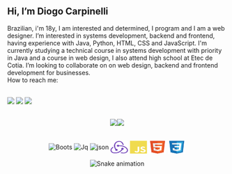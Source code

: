 <div>
  <h2>Hi, I’m Diogo Carpinelli</h2>
  <p>Brazilian, i'm 18y, I am interested and determined, I program and I am a web designer.
I’m interested in systems development, backend and frontend, having experience with Java, Python, HTML, CSS and JavaScript.
I'm currently studying a technical course in systems development with priority in Java and a course in web design, I also attend high school at Etec de Cotia.
I’m looking to collaborate on on web design, backend and frontend development for businesses.<br>
How to reach me:<br>
<br>
<div>
      <a href="https://instagram.com/diogocarp" target="blank"><img src="https://img.shields.io/badge/-Instagram-%23E4405F?style=for-the-badge&logo=instagram&logoColor=white" target="blank"></a>
     <a href = "mailto:diogo.carpinelli@gmail.com" target="blank"><img src="https://img.shields.io/badge/-Gmail-%23333?style=for-the-badge&logo=gmail&logoColor=white" target="blank"></a>
   <a href="https://www.linkedin.com/in/diogo-carpinelli-95ba131b6" target="blank"><img src="https://img.shields.io/badge/-LinkedIn-%230077B5?style=for-the-badge&logo=linkedin&logoColor=white" target="blank"></a> 
  </div>
<div/>
  <br>


<div align="center">
 
<a href="https://github.com/diogocarp"><img height="150em" src="https://github-readme-stats.vercel.app/api?username=diogocarp&count_private=true&include_all_commits=true&show_icons=true&theme=dracula&hide_border=false&show_owner=true"/><img height="150em" src="https://github-readme-stats.vercel.app/api/top-langs/?username=diogocarp&theme=dracula&hide_border=false&&layout=compact"/></a></div><div align="center" valign="top">
<br>
<img align="center" alt="Boots" height="30" width="40" src="https://cdn.jsdelivr.net/gh/devicons/devicon/icons/bootstrap/bootstrap-original.svg" />
<img align="center" alt="Jq" height="40" width="50" src="https://cdn.jsdelivr.net/gh/devicons/devicon/icons/jquery/jquery-plain-wordmark.svg" />
<img align="center" alt="json" height="40" width="40" src="https://img.icons8.com/material-rounded/48/000000/json.png" />
<img align="center" alt="redux" height="30" width="40" src="https://raw.githubusercontent.com/devicons/devicon/master/icons/redux/redux-original.svg">
<img align="center" alt="Js" height="30" width="40" src="https://raw.githubusercontent.com/devicons/devicon/master/icons/javascript/javascript-plain.svg">
<img align="center" alt="HTML" height="30" width="40" src="https://raw.githubusercontent.com/devicons/devicon/master/icons/html5/html5-original.svg">
<img align="center" alt="CSS" height="30" width="40" src="https://raw.githubusercontent.com/devicons/devicon/master/icons/css3/css3-original.svg">
</div>
<div align="center">
  
  
![Snake animation](https://github.com/danielbped/danielbped/blob/output/github-contribution-grid-snake.svg)
  
  
</div>


